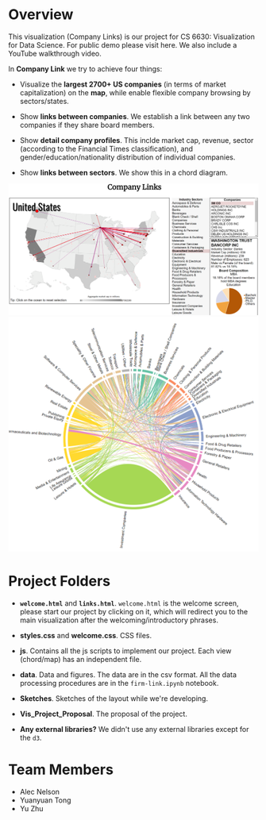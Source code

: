 # Overview
This visualization (Company Links) is our project for CS 6630: Visualization for Data Science. For public demo please visit here. We also include a YouTube walkthrough video.

In **Company Link** we try to achieve four things:
- Visualize the **largest 2700+ US companies** (in terms of market capitalization) on the **map**, while enable flexible company browsing by sectors/states.

- Show **links between companies**. We establish a link between any two companies if they share board members.

- Show **detail company profiles**. This inclde market cap, revenue, sector (according to the Financial Times classification), and gender/education/nationality distribution of individual companies.

- Show **links between sectors**. We show this in a chord diagram.

![image](data/view-map.png)
![image](data/view-chord.png)


# Project Folders
- **`welcome.html`** and **`links.html`**. `welcome.html` is the welcome screen, please start our project by clicking on it, which will redirect you to the main visualization after the welcoming/introductory phrases.

- **styles.css** and **welcome.css**. CSS files.

- **js**. Contains all the js scripts to implement our project. Each view (chord/map) has an independent file.

- **data**. Data and figures. The data are in the csv format. All the data processing procedures are in the `firm-link.ipynb` notebook.

- **Sketches**. Sketches of the layout while we're developing.

- **Vis_Project_Proposal**. The proposal of the project.

- **Any external libraries?** We didn't use any external libraries except for the `d3`.

# Team Members
- Alec Nelson
- Yuanyuan Tong
- Yu Zhu
